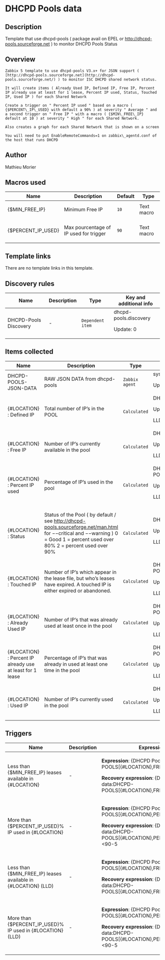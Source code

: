 # DHCPD Pools data

## Description

Template that use dhcpd-pools ( package avail on EPEL or http://dhcpd-pools.sourceforge.net ) to monitor DHCPD Pools Status

## Overview


```
Zabbix 5 template to use dhcpd-pools V3.x+ for JSON support ( [http://dhcpd-pools.sourceforge.net](http://dhcpd-pools.sourceforge.net/) ) to monitor ISC DHCPD shared network status.

It will create items ( Already Used IP, Defined IP, Free IP, Percent IP already use at least for 1 lease, Percent IP used, Status, Touched IP, Used IP ) for each Shared Network 

Create a trigger on " Percent IP used " based on a macro ( {$PERCENT\_IP\_USED} with default a 90% ) at severity " Average " and a second trigger on " Free IP " with a macro ( {$MIN\_FREE\_IP} default at 10 ) at severity " High " for each Shared Network.

Also creates a graph for each Shared Network that is shown on a screen

You will need to put EnableRemoteCommands=1 on zabbix\_agentd.conf of the host that runs DHCPD
```


## Author

Mathieu Morier

## Macros used

|Name|Description|Default|Type|
|----|-----------|-------|----|
|{$MIN_FREE_IP}|<p>Minimum Free IP</p>|`10`|Text macro|
|{$PERCENT_IP_USED}|<p>Max pourcentage of IP used for trigger</p>|`90`|Text macro|
## Template links

There are no template links in this template.

## Discovery rules

|Name|Description|Type|Key and additional info|
|----|-----------|----|----|
|DHCPD-Pools Discovery|<p>-</p>|`Dependent item`|dhcpd-pools.discovery<p>Update: 0</p>|
## Items collected

|Name|Description|Type|Key and additional info|
|----|-----------|----|----|
|DHCPD-POOLS-JSON-DATA|<p>RAW JSON DATA from dhcpd-pools</p>|`Zabbix agent`|system.run[dhcpd-pools -fj -L 12]<p>Update: 5m</p>|
|{#LOCATION} : Defined IP|<p>Total number of IP’s in the POOL</p>|`Calculated`|DHCPD-POOLS[{#LOCATION},DEFINED]<p>Update: 5m</p><p>LLD</p>|
|{#LOCATION} : Free IP|<p>Number of IP’s currently available in the pool</p>|`Calculated`|DHCPD-POOLS[{#LOCATION},FREE]<p>Update: 5m</p><p>LLD</p>|
|{#LOCATION} : Percent IP used|<p>Percentage of IP’s used in the pool</p>|`Calculated`|DHCPD-POOLS[{#LOCATION},PERCENT]<p>Update: 5m</p><p>LLD</p>|
|{#LOCATION} : Status|<p>Status of the Pool ( by default / see http://dhcpd-pools.sourceforge.net/man.html for −−critical and −−warning ) 0 = Good 1 = percent used over 80% 2 = percent used over 90%</p>|`Calculated`|DHCPD-POOLS[{#LOCATION},STATUS]<p>Update: 5m</p><p>LLD</p>|
|{#LOCATION} : Touched IP|<p>Number of IP’s which appear in the lease file, but who’s leases have expired. A touched IP is either expired or abandoned.</p>|`Calculated`|DHCPD-POOLS[{#LOCATION},TOUCHED]<p>Update: 5m</p><p>LLD</p>|
|{#LOCATION} : Already Used IP|<p>Number of IP’s that was already used at least once in the pool</p>|`Calculated`|DHCPD-POOLS[{#LOCATION},TOUCH_COUNT]<p>Update: 5m</p><p>LLD</p>|
|{#LOCATION} : Percent IP already use at least for 1 lease|<p>Percentage of IP’s that was already in used at least one time in the pool</p>|`Calculated`|DHCPD-POOLS[{#LOCATION},TOUCH_PERCENT]<p>Update: 5m</p><p>LLD</p>|
|{#LOCATION} : Used IP|<p>Number of IP’s currently used in the pool</p>|`Calculated`|DHCPD-POOLS[{#LOCATION},USED]<p>Update: 5m</p><p>LLD</p>|
## Triggers

|Name|Description|Expression|Priority|
|----|-----------|----------|--------|
|Less than {$MIN_FREE_IP} leases available in {#LOCATION}|<p>-</p>|<p>**Expression**: {DHCPD Pools data:DHCPD-POOLS[{#LOCATION},FREE].last()}<10</p><p>**Recovery expression**: {DHCPD Pools data:DHCPD-POOLS[{#LOCATION},FREE].last()}>10+10</p>|high|
|More than {$PERCENT_IP_USED}% IP used in {#LOCATION}|<p>-</p>|<p>**Expression**: {DHCPD Pools data:DHCPD-POOLS[{#LOCATION},PERCENT].last()}>90</p><p>**Recovery expression**: {DHCPD Pools data:DHCPD-POOLS[{#LOCATION},PERCENT].last()}<90-5</p>|average|
|Less than {$MIN_FREE_IP} leases available in {#LOCATION} (LLD)|<p>-</p>|<p>**Expression**: {DHCPD Pools data:DHCPD-POOLS[{#LOCATION},FREE].last()}<10</p><p>**Recovery expression**: {DHCPD Pools data:DHCPD-POOLS[{#LOCATION},FREE].last()}>10+10</p>|high|
|More than {$PERCENT_IP_USED}% IP used in {#LOCATION} (LLD)|<p>-</p>|<p>**Expression**: {DHCPD Pools data:DHCPD-POOLS[{#LOCATION},PERCENT].last()}>90</p><p>**Recovery expression**: {DHCPD Pools data:DHCPD-POOLS[{#LOCATION},PERCENT].last()}<90-5</p>|average|
